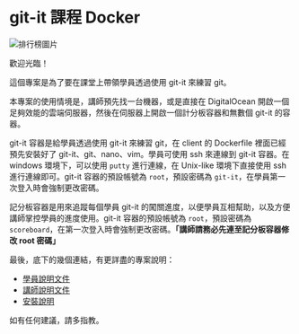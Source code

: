 # git-it 課程 Docker

![排行榜圖片](http://i.imgur.com/CO2v5fm.png)

歡迎光臨！

這個專案是為了要在課堂上帶領學員透過使用 git-it 來練習 git。

本專案的使用情境是，講師預先找一台機器，或是直接在 DigitalOcean 開啟一個足夠效能的雲端伺服器，然後在伺服器上開啟一個計分板容器和無數個 git-it 的容器。

git-it 容器是給學員透過使用 git-it 來練習 git，在 client 的 Dockerfile 裡面已經預先安裝好了 git-it、git、nano、vim。學員可使用 ssh 來連線到 git-it 容器。在 windows 環境下，可以使用 `putty` 進行連線，在 Unix-like 環境下直接使用 ssh 進行連線即可。git-it 容器的預設帳號為 `root`，預設密碼為 `git-it`，在學員第一次登入時會強制更改密碼。

記分板容器是用來追蹤每個學員 git-it 的闖關進度，以便學員互相幫助，以及方便講師掌控學員的進度使用。git-it 容器的預設帳號為 `root`，預設密碼為 `scoreboard`，在第一次登入時會強制更改密碼。**「講師請務必先連至記分板容器修改 root 密碼」**

最後，底下的幾個連結，有更詳盡的專案說明：

* [學員說明文件](student.md)
* [講師說明文件](teacher.md)
* [安裝說明](install.md)

如有任何建議，請多指教。

